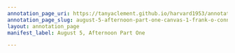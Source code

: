 ```yaml
---
annotation_page_uri: https://tanyaclement.github.io/harvard1953/annotations/august-5-afternoon-part-one-canvas-1-frank-o-connor.json
annotation_page_slug: august-5-afternoon-part-one-canvas-1-frank-o-connor
layout: annotation_page
manifest_label: August 5, Afternoon Part One

---
```

